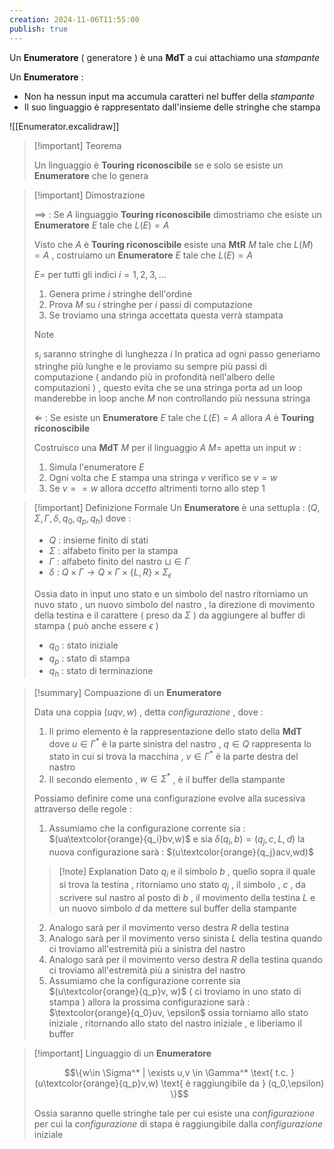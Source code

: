 ```yaml
---
creation: 2024-11-06T11:55:00
publish: true
---
```

Un **Enumeratore** ( generatore ) è una **MdT** a cui attachiamo una *stampante*

Un **Enumeratore** : 
+ Non ha nessun input ma accumula caratteri nel buffer della *stampante*
+ Il suo linguaggio è rappresentato dall'insieme delle stringhe che stampa 

![[Enumerator.excalidraw]]

>[!important] Teorema
>
>Un linguaggio è **Touring riconoscibile** se e solo se esiste un **Enumeratore** che lo genera 
>

>[!important] Dimostrazione
>
>$\implies$ : Se $A$ linguaggio **Touring riconoscibile** dimostriamo che esiste un **Enumeratore** $E$ tale che $L(E)=A$ 
>
>Visto che $A$ è **Touring riconoscibile** esiste una **MtR** $M$ tale che $L(M)=A$ , costruiamo un **Enumeratore** $E$ tale che $L(E)=A$ 
>
>$E =$ per tutti gli indici $i = 1,2,3,\dots$ 
>1. Genera prime $i$ stringhe dell'ordine
>2. Prova $M$ su $i$ stringhe per $i$ passi di computazione
>3. Se troviamo una stringa accettata questa verrà stampata
>
>>[!note] 
>> $s_i$ saranno stringhe di lunghezza $i$
>> In pratica ad ogni passo generiamo stringhe più lunghe e le proviamo su sempre più passi di computazione ( andando più in profondità nell'albero delle computazioni ) , questo evita che se una stringa porta ad un loop manderebbe in loop anche $M$ non controllando più nessuna stringa
>
>
>$\Leftarrow$ : Se esiste un **Enumeratore** $E$ tale che $L(E)=A$ allora $A$ è **Touring riconoscibile**
>
>Costruisco una **MdT** $M$ per il linguaggio $A$
>$M =$ apetta un input $w$ : 
>1. Simula l'enumeratore $E$
>2. Ogni volta che $E$ stampa una stringa $v$ verifico se $v=w$ 
>3. Se $v==w$ allora *accetto* altrimenti torno allo step 1

>[!important] Definizione Formale
>Un **Enumeratore** è una settupla : $(Q, \Sigma, \Gamma, \delta, q_0,q_p,q_h)$ dove : 
>+ $Q$ : insieme finito di stati
>+ $\Sigma$ : alfabeto finito per la stampa
>+ $\Gamma$ : alfabeto finito del nastro $\sqcup \in \Gamma$
>+ $\delta$ : $Q \times \Gamma \to Q \times \Gamma \times \{L,R\} \times \Sigma_{\epsilon}$ 
>
>Ossia dato in input uno stato e un simbolo del nastro ritorniamo un nuvo stato , un nuovo simbolo del nastro , la direzione di movimento della testina e il carattere ( preso da $\Sigma$ ) da aggiungere al buffer di stampa ( può anche essere $\epsilon$ )
>+ $q_0$ : stato iniziale 
>+ $q_p$ : stato di stampa
>+ $q_h$ : stato di terminazione

>[!summary] Compuazione di un **Enumeratore**
>
>Data una coppia $(uqv,w)$ , detta *configurazione* , dove : 
>1. Il primo elemento è la rappresentazione dello stato della **MdT** dove $u\in \Gamma^*$ è la parte sinistra del nastro , $q \in Q$ rappresenta lo stato in cui si trova la macchina , $v\in \Gamma^*$ è la parte destra del nastro 
>2. Il secondo elemento , $w\in \Sigma^*$ , è il buffer della stampante 
>   
>Possiamo definire come una configurazione evolve alla sucessiva attraverso delle regole : 
>1. Assumiamo che la configurazione corrente sia : $(ua\textcolor{orange}{q_i}bv,w)$ e sia $\delta(q_i,b)=(q_j,c,L,d)$ la nuova configurazione sarà : $(u\textcolor{orange}{q_j}acv,wd)$
>>[!note] Explanation
>Dato $q_i$ e il simbolo $b$ , quello sopra il quale si trova la testina , ritorniamo uno stato $q_j$ , il simbolo , $c$ , da scrivere sul nastro al posto di $b$ , il movimento della testina $L$ e un nuovo simbolo $d$ da mettere sul buffer della stampante 
>
>2. Analogo sarà per il movimento verso destra $R$ della testina
>3. Analogo sarà per il movimento verso sinista $L$ della testina quando ci troviamo all'estremità più a sinistra del nastro
>4. Analogo sarà per il movimento verso destra $R$ della testina quando ci troviamo all'estremità più a sinistra del nastro
>5. Assumiamo che la configurazione corrente sia $(u\textcolor{orange}{q_p}v, w)$ ( ci troviamo in uno stato di stampa ) allora la prossima configurazione sarà : $\textcolor{orange}{q_0}uv, \epsilon$ ossia torniamo allo stato iniziale , ritornando allo stato del nastro iniziale , e liberiamo il buffer

>[!important] Linguaggio di un **Enumeratore**
>
>$$\{w\in \Sigma^* | \exists u,v \in \Gamma^* \text{ t.c. } (u\textcolor{orange}{q_p}v,w) \text{ è raggiungibile da } (q_0,\epsilon) \}$$
>
>Ossia saranno quelle stringhe tale per cui esiste una *configurazione* per cui la *configurazione* di stapa è raggiungibile dalla *configurazione* iniziale


